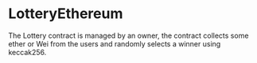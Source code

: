 # LotteryEthereum
The Lottery contract is managed by an owner, the contract collects some ether or Wei from the users and randomly selects a winner using keccak256.

